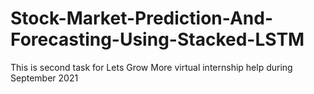 # Stock-Market-Prediction-And-Forecasting-Using-Stacked-LSTM
This is second task for Lets Grow More virtual internship help during September 2021
